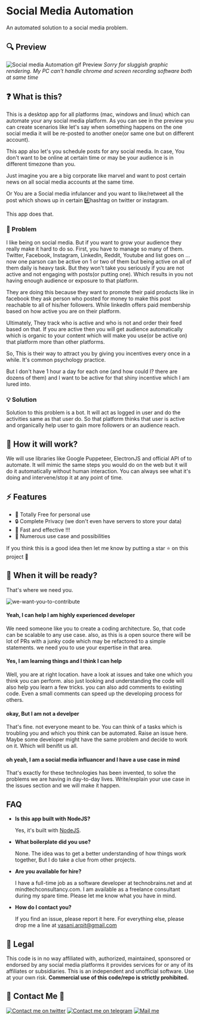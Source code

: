 # Social Media Automation 
An automated solution to a social media problem. 

## 🔍 Preview
![Social media Automation gif Preview](https://user-images.githubusercontent.com/6497827/63050003-aa027c80-bef7-11e9-95a7-5cdbace131dc.gif)
*Sorry for sluggish graphic rendering. My PC can't handle chrome and screen recording software both at same time*


## ❓ What is this?

This is a desktop app for all platforms (mac, windows and linux) which can automate your any social media platform. As you can see in the preview you can create scenarios like let's say when something happens on the one social media it will be re-posted to another one(or same one but on different account). 

This app also let's you schedule posts for any social media. In case, You don't want to be online at certain time or may be your audience is in different timezone than you.

Just imagine you are a big corporate like marvel and want to post certain news on all social media accounts at the same time. 

Or You are a Social media infulancer and you want to like/retweet all the post which shows up in certain #️⃣hashtag on twitter or instagram.

This app does that.

### 🤔 Problem

I like being on social media. But if you want to grow your audience they really make it hard to do so. First, you have to manage so many of them. Twitter, Facebook, Instagram, LinkedIn, Reddit, Youtube and list goes on ... now one parson can be active on 1 or two of them but being active on all of them daily is heavy task. But they won't take you seriously if you are not active and not engaging with posts(or putting one). Which results in you not having enough audience or exposure to that platform.

They are doing this because they want to promote their paid products like in facebook they ask person who posted for money to make this post reachable to all of his/her followers. While linkedIn offers paid membership based on how active you are on their platform. 

Ultimately, They track who is active and who is not and order their feed based on that. If you are active then you will get audience automatically which is organic to your content which will make you use(or be active on) that platform more than other platforms. 

So, This is their way to attract you by giving you incentives every once in a while. It's common psychology practice. 

But I don't have 1 hour a day for each one (and how could I? there are dozens of them) and I want to be active for that shiny incentive which I am lured into. 

### 💡 Solution

Solution to this problem is a bot. It will act as logged in user and do the activities same as that user do. So that platform thinks that user is active and organically help user to gain more followers or an audience reach.

## 🤨 How it will work?

We will use libraries like Google Puppeteer, ElectronJS and official API of to automate. It will mimic the same steps you would do on the web but it will do it automatically without human interaction. You can always see what it's doing and intervene/stop it at any point of time.

## ⚡ Features

 - 💯 Totally Free for personal use
 - 🔒 Complete Privacy (we don't even have servers to store your data)  
 - 🚀 Fast and effective !!!
 - 🤯 Numerous use case and possibilities

If you think this is a good idea then let me know by putting a star ⭐ on this project 🙂



## 🤨 When it will be ready?
That's where we need you.

![we-want-you-to-contribute](https://user-images.githubusercontent.com/6497827/63040885-1d9a8e80-bee4-11e9-900e-ff4920762e52.jpg)

#### Yeah, I can help I am highly experienced developer
We need someone like you to create a coding architecture. So, that code can be scalable to any use case. also, as this is a open source there will be lot of PRs with a junky code which may be refactored to a simple statements. we need you to use your expertise in that area. 

#### Yes, I am learning things and I think I can help
Well, you are at right location. have a look at issues and take one which you think you can perform. also just looking and understanding the code will also help you learn a few tricks. you can also add comments to existing code. Even a small comments can speed up the developing process for others. 

#### okay, But I am not a develper
That's fine. not everyone meant to be. You can think of a tasks which is troubling you and which you think can be automated. Raise an issue here. Maybe some developer might have the same problem and decide to work on it. Which will benifit us all.

#### oh yeah, I am a social media influancer and I have a use case in mind

That's exactly for these technologies has been invented, to solve the problems we are having in day-to-day lives. Write/explain your use case in the issues section and we will make it happen. 



## FAQ

* **Is this app built with NodeJS?**
  
  Yes, it's built with [NodeJS](https://nodejs.org/en/).

* **What boilerplate did you use?**

  None. The idea was to get a better understanding of how things work together, But I do take a clue from other projects.

* **Are you available for hire?**

  I have a full-time job as a software developer at technobrains.net and at mindtechconsultancy.com. I am available as a freelance consultant during my spare time. Please let me know what you have in mind.

* **How do I contact you?**

  If you find an issue, please report it here. For everything else, please drop me a line at vasani.arpit@gmail.com

## 📄 Legal 

This code is in no way affiliated with, authorized, maintained, sponsored or endorsed by any social media platforms it provides services for or any of its affiliates or subsidiaries. This is an independent and unofficial software. Use at your own risk. **Commercial use of this code/repo is strictly prohibited.**


## 👋 Contact Me 👋

[![Contact me on twitter][twitter_logo]][twitter]
[![Contact me on telegram][telegram_logo]][telegram]
[![Mail me][gmail_logo]][gmail]

[twitter_logo]: https://user-images.githubusercontent.com/6497827/57843958-c30e6b00-77ec-11e9-97bd-dfbc800f96a9.png
[telegram_logo]: https://user-images.githubusercontent.com/6497827/57844175-2ac4b600-77ed-11e9-8488-f2d45efa7497.png
[gmail_logo]: https://user-images.githubusercontent.com/6497827/62424751-c1b85480-b6f0-11e9-97de-096c0a980829.png
[twitter]: https://twitter.com/ArpitVasani
[telegram]: http://t.me/Arpit_Vasani
[gmail]: mailto:vasani.arpit@gmail.com?subject=Regarding%20Wbot&body=Hi